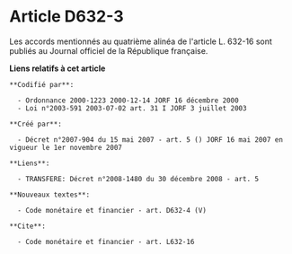 # Article D632-3

Les accords mentionnés au quatrième alinéa de l'article L. 632-16 sont publiés au Journal officiel de la République
française.

**Liens relatifs à cet article**

	**Codifié par**:

	  - Ordonnance 2000-1223 2000-12-14 JORF 16 décembre 2000
	  - Loi n°2003-591 2003-07-02 art. 31 I JORF 3 juillet 2003

	**Créé par**:

	  - Décret n°2007-904 du 15 mai 2007 - art. 5 () JORF 16 mai 2007 en vigueur le 1er novembre 2007

	**Liens**:

	  - TRANSFERE: Décret n°2008-1480 du 30 décembre 2008 - art. 5

	**Nouveaux textes**:

	  - Code monétaire et financier - art. D632-4 (V)

	**Cite**:

	  - Code monétaire et financier - art. L632-16
